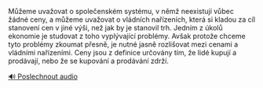 
Můžeme uvažovat o společenském systému, v němž neexistují vůbec žádné ceny, a můžeme uvažovat o vládních nařízeních, která si kladou za cíl stanovení cen v jiné výši, než jak by je stanovil trh. Jedním z úkolů ekonomie je studovat z toho vyplývající problémy. Avšak protože chceme tyto problémy zkoumat přesně, je nutné jasně rozlišovat mezi cenami a vládními nařízeními. Ceny jsou z definice určovány tím, že lidé kupují a prodávají, nebo že se kupování a prodávání zdrží.

[🔊 Poslechnout audio](/data/7-paragraphs/audio/chapter_72/para_009-Meme-uvaovat-o-spoleenskm-systmu-v-nm-nee.mp3)
